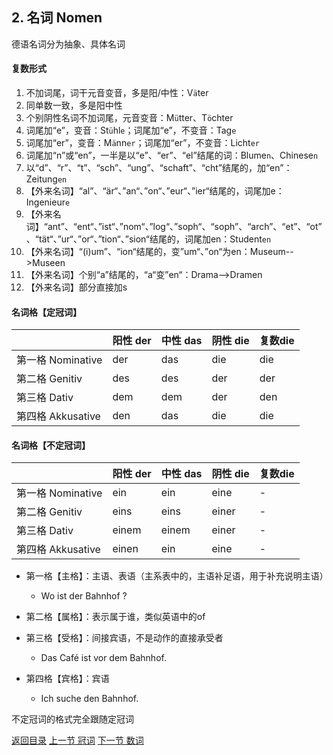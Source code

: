 ## 2. 名词 Nomen

德语名词分为抽象、具体名词

#### 复数形式

1. 不加词尾，词干元音变音，多是阳/中性：V`ä`ter
2. 同单数一致，多是阳中性
3. 个别阴性名词不加词尾，元音变音：M`ü`tter、T`ö`chter
4. 词尾加“e”，变音：St`ü`hl`e`；词尾加“e”，不变音：Tag`e`
5. 词尾加“er”，变音：M`ä`nn`er`；词尾加“er”，不变音：Licht`er`
6. 词尾加“n”或“en”，一半是以“e”、“er”、“el”结尾的词：Blume`n`、Chinese`n`
7. 以“d”、“r”、“t”、“sch”、“ung”、“schaft”、“cht”结尾的，加“en”：Zeitung`en`
8. 【外来名词】“al”、“är“、”an“、”on“、”eur“、”ier“结尾的，词尾加e：Ingenieur`e`
9. 【外来名词】“ant”、“ent“、”ist“、”nom“、”log“、”soph“、“soph”、“arch”、“et”、“ot”、“tät“、”ur“、”or“、”tion“、”sion“结尾的，词尾加en：Student`en`
10. 【外来名词】“(i)um”、“ion“结尾的，变”um“、”on“为en：Museum-->Museen
11. 【外来名词】个别“a”结尾的，“a“变”en“：Drama-->Dramen
12. 【外来名词】部分直接加s

#### 名词格【定冠词】

|                   | 阳性 der | 中性 das | 阴性 die | 复数die |
| ----------------- | -------- | -------- | -------- | ------- |
| 第一格 Nominative | der      | das      | die      | die     |
| 第二格 Genitiv    | des      | des      | der      | der     |
| 第三格 Dativ      | dem      | dem      | der      | den     |
| 第四格 Akkusative | den      | das      | die      | die     |

#### 名词格【不定冠词】

|                   | 阳性 der | 中性 das | 阴性 die | 复数die |
| ----------------- | -------- | -------- | -------- | ------- |
| 第一格 Nominative | ein      | ein      | eine     | -       |
| 第二格 Genitiv    | eins     | eins     | einer    | -       |
| 第三格 Dativ      | einem    | einem    | einer    | -       |
| 第四格 Akkusative | einen    | ein      | eine     | -       |

* 第一格【主格】：主语、表语（主系表中的，主语补足语，用于补充说明主语）
  * Wo ist der Bahnhof ?

* 第二格【属格】：表示属于谁，类似英语中的of
* 第三格【受格】：间接宾语，不是动作的直接承受者
  * Das Café ist vor dem Bahnhof.

* 第四格【宾格】：宾语
  * Ich suche den Bahnhof.


不定冠词的格式完全跟随定冠词



[返回目录](../README.md) [上一节 冠词](1-Artikel.md) [下一节 数词](3-Zahlwort.md)

